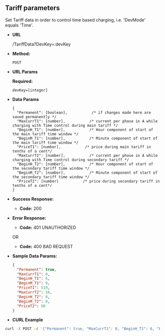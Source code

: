**Tariff parameters**
----

Set Tariff data in order to control time based charging, i.e. 'DevMode' equals 'Time'.

* **URL**

  /TariffData?DevKey=:devKey

* **Method:**
  
  `POST`
  
*  **URL Params**

   **Required:**
 
   `devKey=[integer]`

* **Data Params** <br />
    
  ```
  {
  	"Permanent": [boolean],           /* if changes made here are saved permanently */
    "MaxCurrT1": [number],           /* current per phase in A while charging with Time control during main tariff */
    "BeginH_T1": [number],           /* Hour component of start of the main tariff time window */
    "BeginM_T1": [number],           /* Minute component of start of the main tariff time window */
    "PriceT1": [number],           /* price during main tariff in tenths of a cent*/
    "MaxCurrT2": [number],           /* current per phase in A while charging with Time control during secondary tariff */
    "BeginH_T2": [number],           /* Hour component of start of the secondary tariff time window */
    "BeginM_T2": [number],           /* Minute component of start of the secondary tariff time window */
    "PriceT2": [number]           /* price during secondary tariff in tenths of a cent*/
  }
  ```

* **Success Response:**
  
  * **Code:** 200
 
* **Error Response:**

  * **Code:** 401 UNAUTHORIZED

  OR

  * **Code:** 400 BAD REQUEST

* **Sample Data Params:**

  ```json
  {
  	"Permanent": true,
    "MaxCurrT1": 0, 
    "BeginH_T1": 6,
    "BeginM_T1": 0,
    "PriceT1": 510,
    "MaxCurrT2": 16,
    "BeginH_T2": 0,
    "BeginM_T2": 0,
    "PriceT2": 60
  }
  ```

* **CURL Example**
```bash
curl -X POST -d '{"Permanent": true, "MaxCurrT1": 0, "BeginH_T1": 6, "BeginM_T1": 0, "PriceT1": 510, "MaxCurrT2": 16, "BeginH_T2": 0, "BeginM_T2": 0, "PriceT2": 60 }' -H 'Content-Type: application/json' -v 'http://[amtron]:25000/MHCP/1.0/TariffData?DevKey=[devkey]'
```

